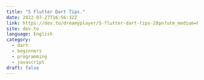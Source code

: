 ```yaml
---
title: "5 Flutter Dart Tips."
date: 2022-07-27T16:56:32Z
link: https://dev.to/dreamyplayer/5-flutter-dart-tips-28pn?utm_medium=RSS&utm_source=news.12bit.vn
site: dev.to
language: English
category:
  - dart
  - beginners
  - programming
  - javascript
draft: false
---
```

